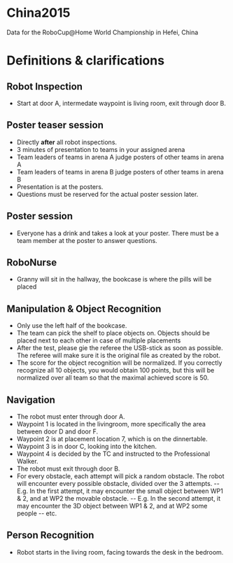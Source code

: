 # China2015
Data for the RoboCup@Home World Championship in Hefei, China

Definitions & clarifications
===========

Robot Inspection
----------------
- Start at door A, intermedate waypoint is living room, exit through door B.

Poster teaser session
---------------------
- Directly **after** all robot inspections.
- 3 minutes of presentation to teams in your assigned arena
- Team leaders of teams in arena A judge posters of other teams in arena A
- Team leaders of teams in arena B judge posters of other teams in arena B
- Presentation is at the posters. 
- Questions must be reserved for the actual poster session later.

Poster session
--------------
- Everyone has a drink and takes a look at your poster. There must be a team member at the poster to answer questions. 

RoboNurse
---------
- Granny will sit in the hallway, the bookcase is where the pills will be placed

Manipulation & Object Recognition
---------------------------------
- Only use the left half of the bookcase.
- The team can pick the shelf to place objects on. Objects should be placed next to each other in case of multiple placements
- After the test, please gie the referee the USB-stick as soon as possible. The referee will make sure it is the original file as created by the robot. 
- The score for the object recognition will be normalized. If you correctly recognize all 10 objects, you would obtain 100 points, but this will be normalized over all team so that the maximal achieved score is 50. 

Navigation
----------
- The robot must enter through door A.
- Waypoint 1 is located in the livingroom, more specifically the area between door D and door F.
- Waypoint 2 is at placement location 7, which is on the dinnertable. 
- Waypoint 3 is in door C, looking into the kitchen. 
- Waypoint 4 is decided by the TC and instructed to the Professional Walker. 
- The robot must exit through door B. 
- For every obstacle, each attempt will pick a random obstacle. The robot will encounter every possible obstacle, divided over the 3 attempts. 
-- E.g. In the first attempt, it may encounter the small object between WP1 & 2, and at WP2 the movable obstacle.
-- E.g. In the second attempt, it may encounter the 3D object between WP1 & 2, and at WP2 some people
-- etc.

Person Recognition
------------------
- Robot starts  in the living room, facing towards the desk in the bedroom.
